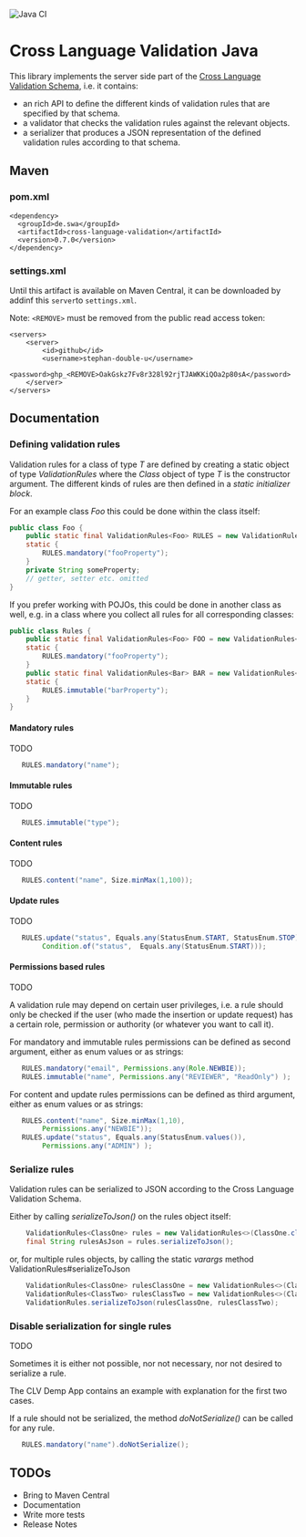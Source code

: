 ![Java CI](https://github.com/stephan-double-u/cross-language-validation-java/workflows/Java%20CI/badge.svg)

# Cross Language Validation Java 

This library implements the server side part of the
[Cross Language Validation Schema](https://github.com/stephan-double-u/cross-language-validation-schema), 
i.e. it contains:
- an rich API to define the different kinds of validation rules that are specified by that schema.
- a validator that checks the validation rules against the relevant objects.
- a serializer that produces a JSON representation of the defined validation rules according to that schema.

## Maven
### pom.xml
    <dependency>
      <groupId>de.swa</groupId>
      <artifactId>cross-language-validation</artifactId>
      <version>0.7.0</version>
    </dependency>

### settings.xml
Until this artifact is available on Maven Central, it can be downloaded by addinf this `server`to `settings.xml`.

Note: `<REMOVE>` must be removed from the public read access token: 

    <servers>
        <server>
            <id>github</id>
            <username>stephan-double-u</username>
            <password>ghp_<REMOVE>OakGskz7Fv8r328l92rjTJAWKKiQOa2p80sA</password>
        </server>
    </servers>

## Documentation
### Defining validation rules
Validation rules for a class of type _T_ are defined by creating a static object of type _ValidationRules_ where the
_Class_ object of type _T_ is the constructor argument. The different kinds of rules are then defined in a _static 
initializer block_.

For an example class _Foo_ this could be done within the class itself:

```java
public class Foo {
    public static final ValidationRules<Foo> RULES = new ValidationRules<>(Foo.class);
    static {
        RULES.mandatory("fooProperty");
    }
    private String someProperty;
    // getter, setter etc. omitted
}
```
If you prefer working with POJOs, this could be done in another class as well, e.g. in a class where you collect 
all rules for all corresponding classes:
```java
public class Rules {
    public static final ValidationRules<Foo> FOO = new ValidationRules<>(Foo.class);
    static {
        RULES.mandatory("fooProperty");
    }
    public static final ValidationRules<Bar> BAR = new ValidationRules<>(Bar.class);
    static {
        RULES.immutable("barProperty");
    }
}
```
#### Mandatory rules
TODO
```java
   RULES.mandatory("name");
```
#### Immutable rules
TODO
```java
   RULES.immutable("type");
```

#### Content rules
TODO
```java
   RULES.content("name", Size.minMax(1,100));
```

#### Update rules
TODO
```java
   RULES.update("status", Equals.any(StatusEnum.START, StatusEnum.STOP),
        Condition.of("status",  Equals.any(StatusEnum.START)));
```

#### Permissions based rules 
TODO

A validation rule may depend on certain user privileges, i.e. a rule should only be checked if the user (who made the
insertion or update request) has a certain role, permission or authority (or whatever you want to call it).

For mandatory and immutable rules permissions can be defined as second argument, either as enum values or as strings:
```java
   RULES.mandatory("email", Permissions.any(Role.NEWBIE));
   RULES.immutable("name", Permissions.any("REVIEWER", "ReadOnly") );
```
For content and update rules permissions can be defined as third argument, either as enum values or as strings:
```java
   RULES.content("name", Size.minMax(1,10),
        Permissions.any("NEWBIE"));
   RULES.update("status", Equals.any(StatusEnum.values()),
        Permissions.any("ADMIN") );
```

### Serialize rules
Validation rules can be serialized to JSON according to the Cross Language Validation Schema.

Either by calling _serializeToJson()_ on the rules object itself:
```java
    ValidationRules<ClassOne> rules = new ValidationRules<>(ClassOne.class);
    final String rulesAsJson = rules.serializeToJson();
```
or, for multiple rules objects, by calling the static _varargs_ method ValidationRules#serializeToJson
```java
    ValidationRules<ClassOne> rulesClassOne = new ValidationRules<>(ClassOne.class);
    ValidationRules<ClassTwo> rulesClassTwo = new ValidationRules<>(ClassTwo.class);
    ValidationRules.serializeToJson(rulesClassOne, rulesClassTwo);
```
### Disable serialization for single rules
TODO

Sometimes it is either not possible, nor not necessary, nor not desired to serialize a rule.

The CLV Demp App contains an example with explanation for the first two cases.

If a rule should not be serialized, the method _doNotSerialize()_ can be called for any rule.
```java
   RULES.mandatory("name").doNotSerialize();
```

## TODOs
- Bring to Maven Central 
- Documentation
- Write more tests
- Release Notes

